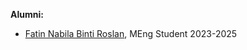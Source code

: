 **Alumni:**

- [Fatin Nabila Binti Roslan](https://www.linkedin.com/in/fatin-roslan/), MEng Student 2023-2025

